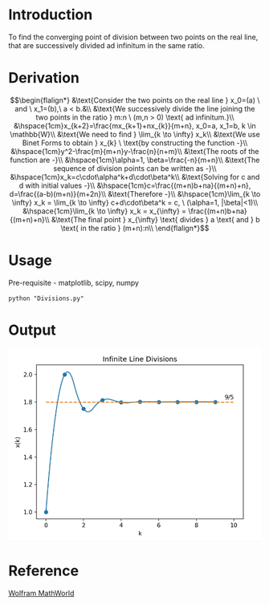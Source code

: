 # Introduction
To find the converging point of division between two points on the real line, that are successively divided ad infinitum in the same ratio.

# Derivation
```math
\begin{flalign*}
&\text{Consider the two points on the real line } x_0=(a) \ and \ x_1=(b),\ a < b.&\\
&\text{We successively divide the line joining the two points in the ratio } m:n \ (m,n > 0) \text{ ad infinitum.}\\
&\hspace{1cm}x_{k+2}=\frac{mx_{k+1}+nx_{k}}{m+n}, x_0=a, x_1=b, k \in \mathbb{W}\\
&\text{We need to find } \lim_{k \to \infty} x_k\\
&\text{We use Binet Forms to obtain } x_{k} \ \text{by constructing the function -}\\
&\hspace{1cm}y^2-\frac{m}{m+n}y-\frac{n}{n+m}\\
&\text{The roots of the function are -}\\
&\hspace{1cm}\alpha=1, \beta=\frac{-n}{m+n}\\
&\text{The sequence of division points can be written as -}\\
&\hspace{1cm}x_k=c\cdot\alpha^k+d\cdot\beta^k\\
&\text{Solving for c and d with initial values -}\\
&\hspace{1cm}c=\frac{(m+n)b+na}{(m+n)+n}, d=\frac{(a-b)(m+n)}{m+2n}\\
&\text{Therefore -}\\
&\hspace{1cm}\lim_{k \to \infty} x_k = \lim_{k \to \infty} c+d\cdot\beta^k = c, \ (\alpha=1, |\beta|<1)\\
&\hspace{1cm}\lim_{k \to \infty} x_k = x_{\infty} = \frac{(m+n)b+na}{(m+n)+n}\\
&\text{The final point } x_{\infty} \text{ divides } a \text{ and } b \text{ in the ratio } (m+n):n\\
\end{flalign*}
```

# Usage
Pre-requisite - matplotlib, scipy, numpy
```console
python "Divisions.py"
```

# Output
<img src="https://github.com/sriya-ps/Math/blob/main/Infinite%20Line%20Divisions/Output.jpg" width=600>

# Reference
[Wolfram MathWorld](https://mathworld.wolfram.com/BinetForms.html)
